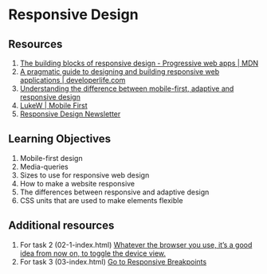 # Responsive Design

## Resources
1. <a href="https://developer.mozilla.org/en-US/docs/Learn/CSS/CSS_layout/Responsive_Design">The building blocks of responsive design - Progressive web apps | MDN</a>
2. <a href="https://developerlife.com/2019/08/25/guide-to-building-responsive-web-apps/">A pragmatic guide to designing and building responsive web applications | developerlife.com</a>
3. <a href="https://fredericgonzalo.com/en/understanding-the-difference-between-mobile-first-adaptive-and-responsive-design/">Understanding the difference between mobile-first, adaptive and responsive design</a>
4. <a href="https://www.lukew.com/ff/entry.asp?933">LukeW | Mobile First</a>
5. <a href="https://bytes.dev/?s=rwd">Responsive Design Newsletter</a>

## Learning Objectives
1. Mobile-first design
2. Media-queries
3. Sizes to use for responsive web design
4. How to make a website responsive
5. The differences between responsive and adaptive design
6. CSS units that are used to make elements flexible

## Additional resources
1. For task 2 (02-1-index.html) <a href="https://developer.chrome.com/docs/devtools/">Whatever the browser you use, it’s a good idea from now on, to toggle the device view.</a>
2. For task 3 (03-index.html) <a href="https://www.responsivebreakpoints.com/">Go to Responsive Breakpoints</a>
